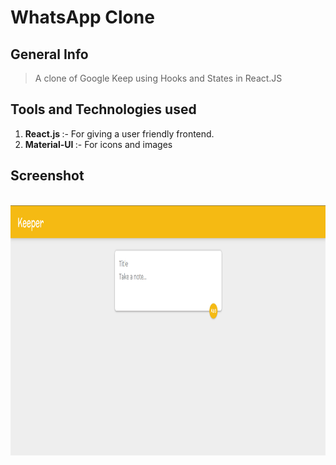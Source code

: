 # WhatsApp Clone

## General Info

> A clone of Google Keep using Hooks and States in React.JS

## Tools and Technologies used

1. <b>React.js </b> :- For giving a user friendly frontend.
2. <b> Material-UI </b> :- For icons and images

## Screenshot

<br>
<img src="screenshots/home.png" alt="Smiley face" width = "700"  height = "400">
 
